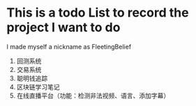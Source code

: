 # This is a todo List to record the project I want to do

I made myself a nickname as FleetingBelief

1. 回测系统
2. 交易系统
3. 聪明钱追踪
4. 区块链学习笔记
5. 在线直播平台（功能：检测非法视频、语言、添加字幕）
